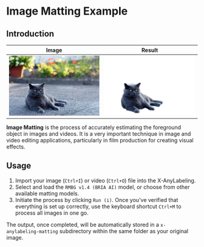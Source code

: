 # Image Matting Example

## Introduction

| Image | Result |
|:---:|:---:|
| ![](.data/British_Shorthair.jpg) | ![](.data/British_Shorthair.png) |

**Image Matting** is the process of accurately estimating the foreground object in images and videos. It is a very important technique in image and video editing applications, particularly in film production for creating visual effects.

## Usage

1. Import your image (`Ctrl+I`) or video (`Ctrl+O`) file into the X-AnyLabeling.
2. Select and load the `RMBG v1.4 (BRIA AI)` model, or choose from other available matting models.
3. Initiate the process by clicking `Run (i)`. Once you've verified that everything is set up correctly, use the keyboard shortcut `Ctrl+M` to process all images in one go.

The output, once completed, will be automatically stored in a `x-anylabeling-matting` subdirectory within the same folder as your original image.
